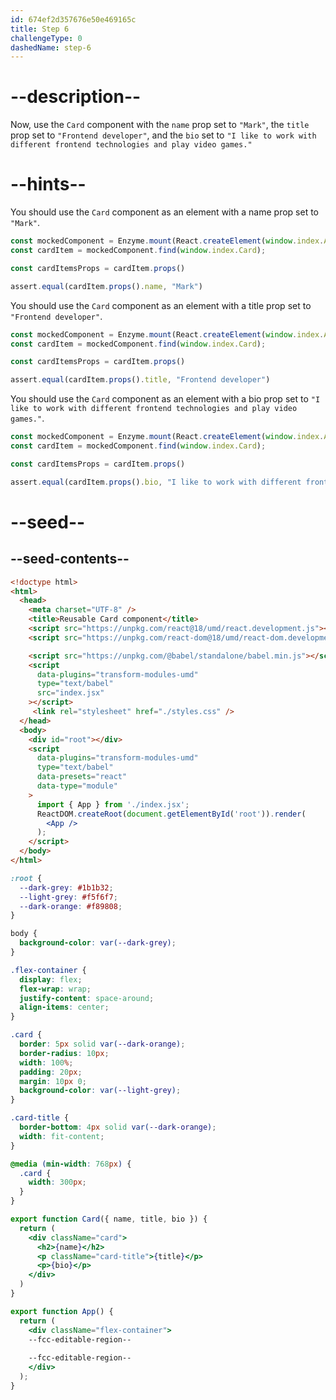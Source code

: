 ```yaml
---
id: 674ef2d357676e50e469165c
title: Step 6
challengeType: 0
dashedName: step-6
---
```


# --description--

Now, use the `Card` component with the `name` prop set to `"Mark"`, the `title` prop set to `"Frontend developer"`, and the `bio` set to `"I like to work with different frontend technologies and play video games."`

# --hints--

You should use the `Card` component as an element with a name prop set to `"Mark"`.

```js
const mockedComponent = Enzyme.mount(React.createElement(window.index.App));
const cardItem = mockedComponent.find(window.index.Card);

const cardItemsProps = cardItem.props()

assert.equal(cardItem.props().name, "Mark")
```

You should use the `Card` component as an element with a title prop set to `"Frontend developer"`.

```js
const mockedComponent = Enzyme.mount(React.createElement(window.index.App));
const cardItem = mockedComponent.find(window.index.Card);

const cardItemsProps = cardItem.props()

assert.equal(cardItem.props().title, "Frontend developer")
```

You should use the `Card` component as an element with a bio prop set to `"I like to work with different frontend technologies and play video games."`.

```js
const mockedComponent = Enzyme.mount(React.createElement(window.index.App));
const cardItem = mockedComponent.find(window.index.Card);

const cardItemsProps = cardItem.props()

assert.equal(cardItem.props().bio, "I like to work with different frontend technologies and play video games.")
```

# --seed--

## --seed-contents--

```html
<!doctype html>
<html>
  <head>
    <meta charset="UTF-8" />
    <title>Reusable Card component</title>
    <script src="https://unpkg.com/react@18/umd/react.development.js"></script>
    <script src="https://unpkg.com/react-dom@18/umd/react-dom.development.js"></script>

    <script src="https://unpkg.com/@babel/standalone/babel.min.js"></script>
    <script
      data-plugins="transform-modules-umd"
      type="text/babel"
      src="index.jsx"
    ></script>
     <link rel="stylesheet" href="./styles.css" />
  </head>
  <body>
    <div id="root"></div>
    <script
      data-plugins="transform-modules-umd"
      type="text/babel"
      data-presets="react"
      data-type="module"
    >
      import { App } from './index.jsx';
      ReactDOM.createRoot(document.getElementById('root')).render(
        <App />
      );
    </script>
  </body>
</html>
```

```css
:root {
  --dark-grey: #1b1b32;
  --light-grey: #f5f6f7;
  --dark-orange: #f89808;
}

body {
  background-color: var(--dark-grey);
}

.flex-container {
  display: flex;
  flex-wrap: wrap;
  justify-content: space-around;
  align-items: center;
}

.card {
  border: 5px solid var(--dark-orange);
  border-radius: 10px;
  width: 100%;
  padding: 20px;
  margin: 10px 0;
  background-color: var(--light-grey);
}

.card-title {
  border-bottom: 4px solid var(--dark-orange);
  width: fit-content;
}

@media (min-width: 768px) {
  .card {
    width: 300px;
  }
}
```

```jsx
export function Card({ name, title, bio }) {
  return (
    <div className="card">
      <h2>{name}</h2>
      <p className="card-title">{title}</p>
      <p>{bio}</p>
    </div>
  )
}

export function App() {
  return (
    <div className="flex-container">
    --fcc-editable-region--
      
    --fcc-editable-region--
    </div>
  );
}
```
